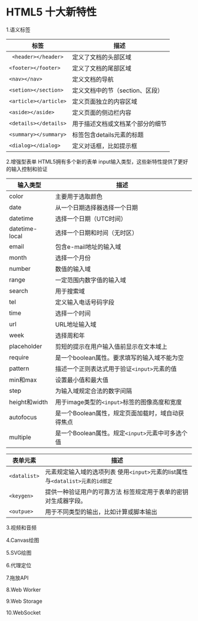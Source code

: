 # HTML5 十大新特性

1.语义标签

| 标签  |描述  |
|--|--|
|` <header></header>` | 定义了文档的头部区域 |
|`<footer></footer>`|定义了文档的尾部区域|
|`<nav></nav>`|定义文档的导航|
|`<setion></section>`|定义文档中的节（section、区段）|
|`<article></article>`|定义页面独立的内容区域|
|`<aside></aside>`|定义页面的侧边栏内容|
|`<details></details>`|用于描述文档或文档某个部分的细节  |
|`<summary></summary>`|标签包含details元素的标题|
|`<dialog></dialog>`|定义对话框，比如提示框|

2.增强型表单
HTML5拥有多个新的表单 input输入类型，这些新特性提供了更好的输入控制和验证

|输入类型|描述|
|--|--|
|color|主要用于选取颜色|
|date|从一个日期选择器选择一个日期|
|datetime|选择一个日期（UTC时间）|
|datetime-local|选择一个日期和时间（无时区）|
|email|包含e-mail地址的输入域|
|month|选择一个月份|
|number|数值的输入域|
|range|一定范围内数字值的输入域|
|search|用于搜索域|
|tel|定义输入电话号码字段|
|time|选择一个时间|
|url|URL地址输入域|
|week|选择周和年|
|placeholder|剪短的提示在用户输入值前显示在文本域上|
|require|是一个boolean属性。要求填写的输入域不能为空|
|pattern|描述一个正则表达式用于验证`<input>`元素的值|
|min和max|设置最小值和最大值|
|step|为输入域规定合法的数字间隔|
|height和width|用于image类型的`<input>`标签的图像高度和宽度|
|autofocus|是一个Boolean属性，规定页面加载时，域自动获得焦点|
|multiple|是一个Boolean属性。规定`<input>`元素中可多选个值|



|表单元素|描述|
|--|--|
|`<datalist>`|元素规定输入域的选项列表 使用`<input>`元素的list属性与`<datalist>元素的id绑定`|
|`<keygen>`|提供一种验证用户的可靠方法 标签规定用于表单的密钥对生成器字段。|
|`<outpue>`|用于不同类型的输出，比如计算或脚本输出|

3.视频和音频

4.Canvas绘图

5.SVG绘图

6.代理定位

7.拖放API

8.Web Worker

9.Web Storage

10.WebSocket

